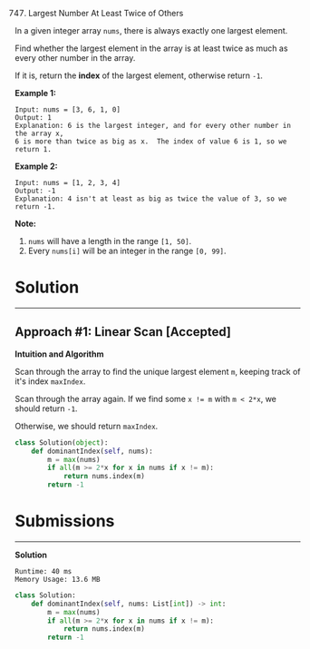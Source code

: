 747. Largest Number At Least Twice of Others

In a given integer array `nums`, there is always exactly one largest element.

Find whether the largest element in the array is at least twice as much as every other number in the array.

If it is, return the **index** of the largest element, otherwise return `-1`.

**Example 1:**
```
Input: nums = [3, 6, 1, 0]
Output: 1
Explanation: 6 is the largest integer, and for every other number in the array x,
6 is more than twice as big as x.  The index of value 6 is 1, so we return 1.
```

**Example 2:**
```
Input: nums = [1, 2, 3, 4]
Output: -1
Explanation: 4 isn't at least as big as twice the value of 3, so we return -1.
``` 

**Note:**

1. `nums` will have a length in the range `[1, 50]`.
1. Every `nums[i]` will be an integer in the range `[0, 99]`.

# Solution
---
## Approach #1: Linear Scan [Accepted]
**Intuition and Algorithm**

Scan through the array to find the unique largest element `m`, keeping track of it's index `maxIndex`.

Scan through the array again. If we find some `x != m` with `m < 2*x`, we should return `-1`.

Otherwise, we should return `maxIndex`.

```python
class Solution(object):
    def dominantIndex(self, nums):
        m = max(nums)
        if all(m >= 2*x for x in nums if x != m):
            return nums.index(m)
        return -1
```

# Submissions
---
**Solution**
```
Runtime: 40 ms
Memory Usage: 13.6 MB
```
```python
class Solution:
    def dominantIndex(self, nums: List[int]) -> int:
        m = max(nums)
        if all(m >= 2*x for x in nums if x != m):
            return nums.index(m)
        return -1
```
